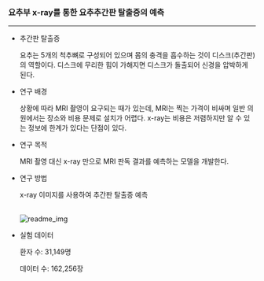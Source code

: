 ### 요추부 x-ray를 통한 요추추간판 탈출증의 예측
---
* 추간판 탈출증

  요추는 5개의 척추뼈로 구성되어 있으며 몸의 충격을 흡수하는 것이 디스크(추간판)의 역할이다.
  디스크에 무리한 힘이 가해지면 디스크가 돌출되어 신경을 압박하게 된다.

* 연구 배경
  
  상황에 따라 MRI 촬영이 요구되는 때가 있는데, MRI는 찍는 가격이 비싸며 일반 의원에서는 장소와 비용 문제로 설치가 어렵다.
  x-ray는 비용은 저렴하지만 알 수 있는 정보에 한계가 있다는 단점이 있다.

* 연구 목적

  MRI 촬영 대신 x-ray 만으로 MRI 판독 결과를 예측하는 모델을 개발한다.

* 연구 방법

  x-ray 이미지를 사용하여 추간판 탈출증 예측
  </br></br>
  
  
  
  
  
  
  ![readme_img](C:\Users\soeun\Desktop\readme_img.png)







* 실험 데이터
  
  환자 수: 31,149명
  
  데이터 수: 162,256장

